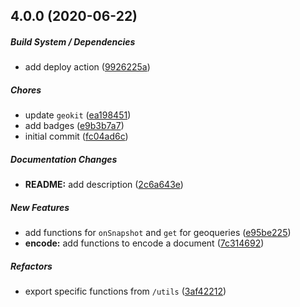 ## 4.0.0 (2020-06-22)

##### Build System / Dependencies

*  add deploy action ([9926225a](https://github.com/MichaelSolati/geofirestore-core/commit/9926225a7d192465c30f02ac370b6cec6b6b82f8))

##### Chores

*  update `geokit` ([ea198451](https://github.com/MichaelSolati/geofirestore-core/commit/ea198451bad2d2050f32152560722864605cf068))
*  add badges ([e9b3b7a7](https://github.com/MichaelSolati/geofirestore-core/commit/e9b3b7a73f1a162343372712a1d296a5533a6924))
*  initial commit ([fc04ad6c](https://github.com/MichaelSolati/geofirestore-core/commit/fc04ad6c4b33a94f1cb9215128a3bc17b6b4e1bb))

##### Documentation Changes

* **README:**  add description ([2c6a643e](https://github.com/MichaelSolati/geofirestore-core/commit/2c6a643e4de2482713e1eaf08a2f07087ee692ab))

##### New Features

*  add functions for `onSnapshot` and `get` for geoqueries ([e95be225](https://github.com/MichaelSolati/geofirestore-core/commit/e95be225de9c0f79b5988dfb83162a603cae0261))
* **encode:**  add functions to encode a document ([7c314692](https://github.com/MichaelSolati/geofirestore-core/commit/7c314692d543824976588d2785108bc9c83c9412))

##### Refactors

*  export specific functions from `/utils` ([3af42212](https://github.com/MichaelSolati/geofirestore-core/commit/3af42212000c996fb29eff80fe2c7d3215c631fa))
